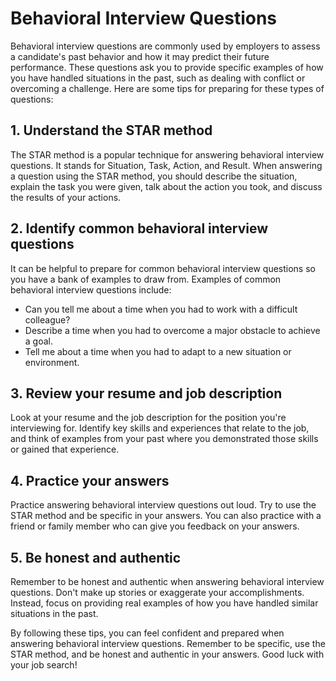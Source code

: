 Behavioral Interview Questions
===================================================================================

Behavioral interview questions are commonly used by employers to assess a candidate's past behavior and how it may predict their future performance. These questions ask you to provide specific examples of how you have handled situations in the past, such as dealing with conflict or overcoming a challenge. Here are some tips for preparing for these types of questions:

1\. Understand the STAR method
-----------------------------

The STAR method is a popular technique for answering behavioral interview questions. It stands for Situation, Task, Action, and Result. When answering a question using the STAR method, you should describe the situation, explain the task you were given, talk about the action you took, and discuss the results of your actions.

2\. Identify common behavioral interview questions
-------------------------------------------------

It can be helpful to prepare for common behavioral interview questions so you have a bank of examples to draw from. Examples of common behavioral interview questions include:

* Can you tell me about a time when you had to work with a difficult colleague?
* Describe a time when you had to overcome a major obstacle to achieve a goal.
* Tell me about a time when you had to adapt to a new situation or environment.

3\. Review your resume and job description
-----------------------------------------

Look at your resume and the job description for the position you're interviewing for. Identify key skills and experiences that relate to the job, and think of examples from your past where you demonstrated those skills or gained that experience.

4\. Practice your answers
------------------------

Practice answering behavioral interview questions out loud. Try to use the STAR method and be specific in your answers. You can also practice with a friend or family member who can give you feedback on your answers.

5\. Be honest and authentic
--------------------------

Remember to be honest and authentic when answering behavioral interview questions. Don't make up stories or exaggerate your accomplishments. Instead, focus on providing real examples of how you have handled similar situations in the past.

By following these tips, you can feel confident and prepared when answering behavioral interview questions. Remember to be specific, use the STAR method, and be honest and authentic in your answers. Good luck with your job search!
